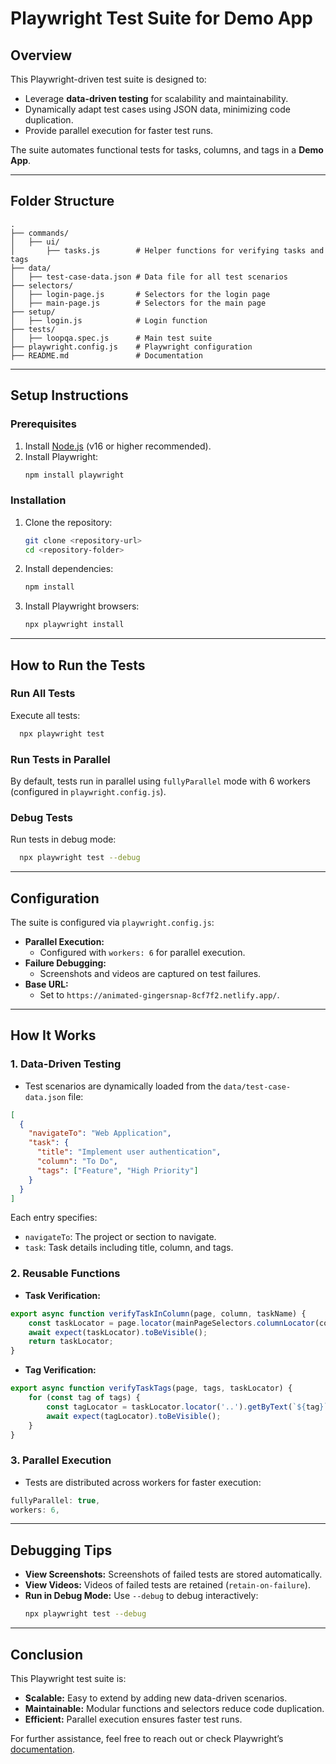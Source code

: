 
# Playwright Test Suite for Demo App

## **Overview**
This Playwright-driven test suite is designed to:
- Leverage **data-driven testing** for scalability and maintainability.
- Dynamically adapt test cases using JSON data, minimizing code duplication.
- Provide parallel execution for faster test runs.

The suite automates functional tests for tasks, columns, and tags in a **Demo App**.

---

## **Folder Structure**

```
.
├── commands/
│   ├── ui/
│       ├── tasks.js        # Helper functions for verifying tasks and tags
├── data/
│   ├── test-case-data.json # Data file for all test scenarios
├── selectors/
│   ├── login-page.js       # Selectors for the login page
│   ├── main-page.js        # Selectors for the main page
├── setup/
│   ├── login.js            # Login function
├── tests/
│   ├── loopqa.spec.js      # Main test suite
├── playwright.config.js    # Playwright configuration
├── README.md               # Documentation
```

---

## **Setup Instructions**

### Prerequisites
1. Install [Node.js](https://nodejs.org/) (v16 or higher recommended).
2. Install Playwright:
   ```bash
   npm install playwright
   ```

### Installation
1. Clone the repository:
   ```bash
   git clone <repository-url>
   cd <repository-folder>
   ```

2. Install dependencies:
   ```bash
   npm install
   ```

3. Install Playwright browsers:
   ```bash
   npx playwright install
   ```

---

## **How to Run the Tests**

### Run All Tests
Execute all tests:
```bash
  npx playwright test
```

### Run Tests in Parallel
By default, tests run in parallel using `fullyParallel` mode with 6 workers (configured in `playwright.config.js`).

### Debug Tests
Run tests in debug mode:
```bash
  npx playwright test --debug
```

---

## **Configuration**

The suite is configured via `playwright.config.js`:

- **Parallel Execution:**
    - Configured with `workers: 6` for parallel execution.
- **Failure Debugging:**
    - Screenshots and videos are captured on test failures.
- **Base URL:**
    - Set to `https://animated-gingersnap-8cf7f2.netlify.app/`.

---

## **How It Works**

### 1. **Data-Driven Testing**
- Test scenarios are dynamically loaded from the `data/test-case-data.json` file:
```json
[
  {
    "navigateTo": "Web Application",
    "task": {
      "title": "Implement user authentication",
      "column": "To Do",
      "tags": ["Feature", "High Priority"]
    }
  }
]
```

Each entry specifies:
- `navigateTo`: The project or section to navigate.
- `task`: Task details including title, column, and tags.

### 2. **Reusable Functions**
- **Task Verification:**
```javascript
export async function verifyTaskInColumn(page, column, taskName) {
    const taskLocator = page.locator(mainPageSelectors.columnLocator(column)).getByText(taskName);
    await expect(taskLocator).toBeVisible();
    return taskLocator;
}
```
- **Tag Verification:**
```javascript
export async function verifyTaskTags(page, tags, taskLocator) {
    for (const tag of tags) {
        const tagLocator = taskLocator.locator('..').getByText(`${tag}`, {exact: true});
        await expect(tagLocator).toBeVisible();
    }
}
```

### 3. **Parallel Execution**
- Tests are distributed across workers for faster execution:
```javascript
fullyParallel: true,
workers: 6,
```

---


## **Debugging Tips**

- **View Screenshots:** Screenshots of failed tests are stored automatically.
- **View Videos:** Videos of failed tests are retained (`retain-on-failure`).
- **Run in Debug Mode:** Use `--debug` to debug interactively:
  ```bash
  npx playwright test --debug
  ```

---

## **Conclusion**

This Playwright test suite is:
- **Scalable:** Easy to extend by adding new data-driven scenarios.
- **Maintainable:** Modular functions and selectors reduce code duplication.
- **Efficient:** Parallel execution ensures faster test runs.

For further assistance, feel free to reach out or check Playwright’s [documentation](https://playwright.dev/).
